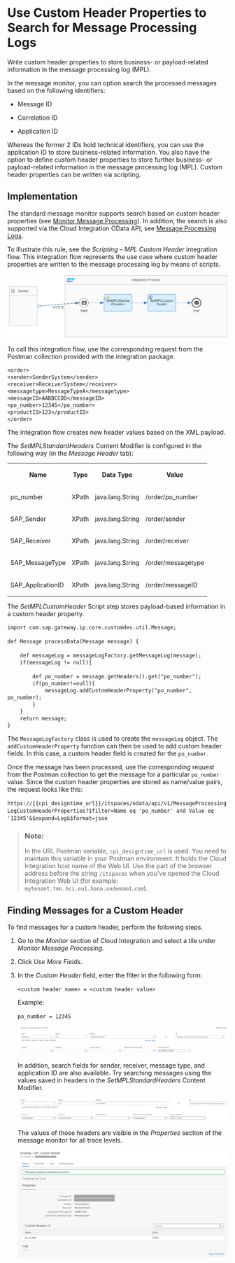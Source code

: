 <!-- loiod4b5839670ce4866a770f7cadac063db -->

# Use Custom Header Properties to Search for Message Processing Logs

Write custom header properties to store business- or payload-related information in the message processing log \(MPL\).

In the message monitor, you can option search the processed messages based on the following identifiers:

-   Message ID

-   Correlation ID

-   Application ID


Whereas the former 2 IDs hold technical identifiers, you can use the application ID to store business-related information. You also have the option to define custom header properties to store further business- or payload-related information in the message processing log \(MPL\). Custom header properties can be written via scripting.



<a name="loiod4b5839670ce4866a770f7cadac063db__section_yxn_4ty_jnb"/>

## Implementation

The standard message monitor supports search based on custom header properties \(see [Monitor Message Processing](../Operations/monitor-message-processing-314df3f.md)\). In addition, the search is also supported via the Cloud Integration OData API, see [Message Processing Logs](message-processing-logs-827a2d7.md).

To illustrate this rule, see the *Scripting – MPL Custom Header* integration flow. This integration flow represents the use case where custom header properties are written to the message processing log by means of scripts.

![](images/MPL_Custom_Header_Properties_82d6865.png)

To call this integration flow, use the corresponding request from the Postman collection provided with the integration package.

```
<order>
<sender>SenderSystem</sender>
<receiver>ReceiverSystem</receiver>
<messagetype>MessageTypeA</messagetype>
<messageID>AABBCCDD</messageID>
<po_number>12345</po_number>
<productID>123</productID>
</order>
```

The integration flow creates new header values based on the XML payload.

The *SetMPLStandardHeaders* Content Modifier is configured in the following way \(in the *Message Header* tab\):


<table>
<tr>
<th valign="top">

Name



</th>
<th valign="top">

Type



</th>
<th valign="top">

Data Type



</th>
<th valign="top">

Value



</th>
</tr>
<tr>
<td valign="top">

po\_number



</td>
<td valign="top">

XPath



</td>
<td valign="top">

java.lang.String



</td>
<td valign="top">

/order/po\_number



</td>
</tr>
<tr>
<td valign="top">

SAP\_Sender



</td>
<td valign="top">

XPath



</td>
<td valign="top">

java.lang.String



</td>
<td valign="top">

/order/sender



</td>
</tr>
<tr>
<td valign="top">

SAP\_Receiver



</td>
<td valign="top">

XPath



</td>
<td valign="top">

java.lang.String



</td>
<td valign="top">

/order/receiver



</td>
</tr>
<tr>
<td valign="top">

SAP\_MessageType



</td>
<td valign="top">

XPath



</td>
<td valign="top">

java.lang.String



</td>
<td valign="top">

/order/messagetype



</td>
</tr>
<tr>
<td valign="top">

SAP\_ApplicationID



</td>
<td valign="top">

XPath



</td>
<td valign="top">

java.lang.String



</td>
<td valign="top">

/order/messageID



</td>
</tr>
</table>

The *SetMPLCustomHeader* Script step stores payload-based information in a custom header property.

```
import com.sap.gateway.ip.core.customdev.util.Message;

def Message processData(Message message) {
    
	def messageLog = messageLogFactory.getMessageLog(message);
	if(messageLog != null){

		def po_number = message.getHeaders().get("po_number");		
		if(po_number!=null){
			messageLog.addCustomHeaderProperty("po_number", po_number);		
        }
	}
	return message;
}
```

The `MessageLogFactory` class is used to create the `messageLog` object. The `addCustomHeaderProperty` function can then be used to add custom header fields. In this case, a custom header field is created for the `po_number`.

Once the message has been processed, use the corresponding request from the Postman collection to get the message for a particular `po_number` value. Since the custom header properties are stored as name/value pairs, the request looks like this:

`https://{{cpi_designtime_url}}/itspaces/odata/api/v1/MessageProcessingLogCustomHeaderProperties?$filter=Name eq 'po_number' and Value eq '12345'&$expand=Log&$format=json`

> ### Note:  
> In the URL Postman variable, `cpi_designtime_url` is used. You need to maintain this variable in your Postman environment. It holds the Cloud Integration host name of the Web UI. Use the part of the browser address before the string `/itspaces` when you’ve opened the Cloud Integration Web UI \(for example: `mytenant.tmn.hci.eu1.hana.ondemand.com`\).



<a name="loiod4b5839670ce4866a770f7cadac063db__section_bdc_hb1_n4b"/>

## Finding Messages for a Custom Header

To find messages for a custom header, perform the following steps.

1.  Go to the *Monitor* section of Cloud Integration and select a tile under *Monitor Message Processing*.

2.  Click *Use More Fields*.

3.  In the *Custom Header* field, enter the filter in the following form:

    `<custom header name> = <custom header value>`

    Example:

    `po_number = 12345`

    ![](images/CustomHeader1_4dc7da7.png)

    In addition, search fields for sender, receiver, message type, and application ID are also available. Try searching messages using the values saved in headers in the *SetMPLStandardHeaders* Content Modifier.

    ![](images/CustHeader2_dacbe5a.png)

    The values of those headers are visible in the *Properties* section of the message monitor for all trace levels.

    ![](images/CustHeader3_f495b3e.png)


